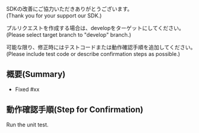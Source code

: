 SDKの改善にご協力いただきありがとうございます。  
(Thank you for your support our SDK.)

プルリクエストを作成する場合は、developをターゲットにしてください。  
(Please select target branch to "develop" branch.)

可能な限り、修正時にはテストコードまたは動作確認手順を追加してください。  
(Please include test code or describe confirmation steps as possible.)

## 概要(Summary)

- Fixed #xx

## 動作確認手順(Step for Confirmation)

Run the unit test.
